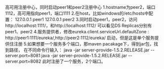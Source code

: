 高可用注册中心，同时启动peer1和peer2注册中心
1.hostname为peer2，端口1112，高可用指向peer1，端口1111
2.在host，比如windows的/etc/hosts中配置：
127.0.0.1 peer1
127.0.0.1 peer2
3.同时启动peer1，peer2，访问http://localhost:1111/，和http://localhost:1112/
可以看见DS Replicas分别有peer1、peer2
4.服务提供者，修改eureka.client.serviceUrl.defaultZone  : http://peer1:1111/eureka/,http://peer2:1112/eureka/
启动，但是这是单个服务提供住注册
5.如果想要一个服务多个端口，那maven pacakage下，得到jar包，找到路径，
在不同命令行输入：
java -jar server-provide-1.5.2.RELEASE.jar --server.port=8081
java -jar server-provide-1.5.2.RELEASE.jar --server.port=8082
此时注册了一个服务，2个端口。